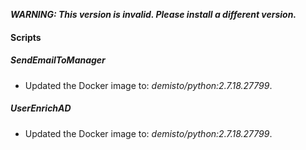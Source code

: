 ***WARNING: This version is invalid. Please install a different version.***


#### Scripts
##### SendEmailToManager
- Updated the Docker image to: *demisto/python:2.7.18.27799*.
##### UserEnrichAD
- Updated the Docker image to: *demisto/python:2.7.18.27799*.